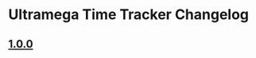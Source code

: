 # Ultramega Time Tracker Changelog

## [1.0.0]

[1.0.0]: https://github.com/starforcraft/time-tracker/commits/v1.0.0
